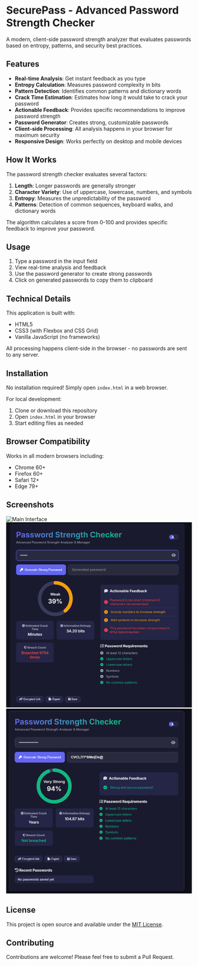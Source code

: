 # SecurePass - Advanced Password Strength Checker

A modern, client-side password strength analyzer that evaluates passwords based on entropy, patterns, and security best practices.

## Features

- **Real-time Analysis**: Get instant feedback as you type
- **Entropy Calculation**: Measures password complexity in bits
- **Pattern Detection**: Identifies common patterns and dictionary words
- **Crack Time Estimation**: Estimates how long it would take to crack your password
- **Actionable Feedback**: Provides specific recommendations to improve password strength
- **Password Generator**: Creates strong, customizable passwords
- **Client-side Processing**: All analysis happens in your browser for maximum security
- **Responsive Design**: Works perfectly on desktop and mobile devices

## How It Works

The password strength checker evaluates several factors:

1. **Length**: Longer passwords are generally stronger
2. **Character Variety**: Use of uppercase, lowercase, numbers, and symbols
3. **Entropy**: Measures the unpredictability of the password
4. **Patterns**: Detection of common sequences, keyboard walks, and dictionary words

The algorithm calculates a score from 0-100 and provides specific feedback to improve your password.

## Usage

1. Type a password in the input field
2. View real-time analysis and feedback
3. Use the password generator to create strong passwords
4. Click on generated passwords to copy them to clipboard

## Technical Details

This application is built with:
- HTML5
- CSS3 (with Flexbox and CSS Grid)
- Vanilla JavaScript (no frameworks)

All processing happens client-side in the browser - no passwords are sent to any server.

## Installation

No installation required! Simply open `index.html` in a web browser.

For local development:
1. Clone or download this repository
2. Open `index.html` in your browser
3. Start editing files as needed

## Browser Compatibility

Works in all modern browsers including:
- Chrome 60+
- Firefox 60+
- Safari 12+
- Edge 79+

## Screenshots

![Main Interface](assets/screenshot-main.png)
![Password Analysis](assets/screenshot-analysis.png)
![Password Generator](assets/screenshot-generator.png)

## License

This project is open source and available under the [MIT License](LICENSE).

## Contributing

Contributions are welcome! Please feel free to submit a Pull Request.